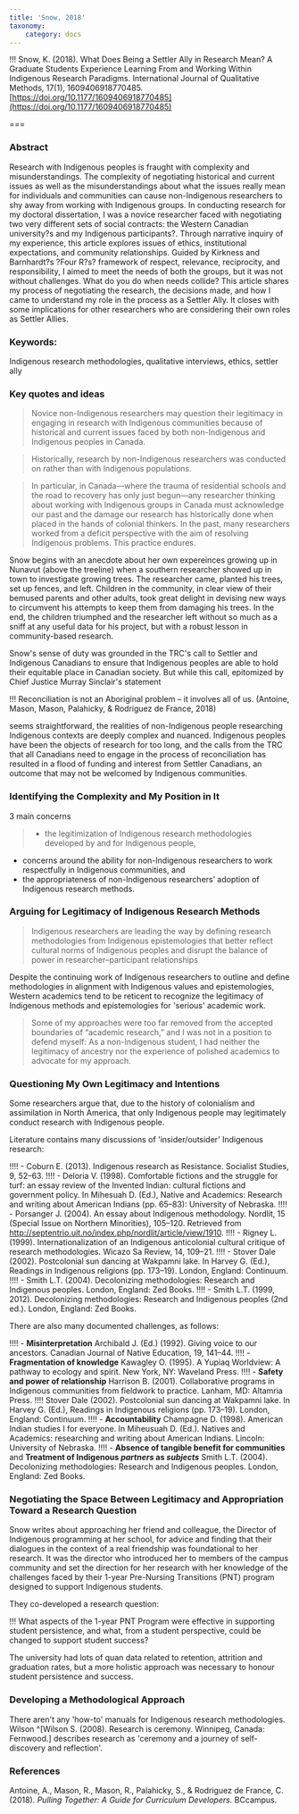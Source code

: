 ```yaml
---
title: 'Snow, 2018'
taxonomy:
    category: docs
---
```


!!! Snow, K. (2018). What Does Being a Settler Ally in Research Mean? A Graduate Students Experience Learning From and Working Within Indigenous Research Paradigms. International Journal of Qualitative Methods, 17(1), 1609406918770485. [https://doi.org/10.1177/1609406918770485](https://doi.org/10.1177/1609406918770485)



===

### Abstract

Research with Indigenous peoples is fraught with complexity and misunderstandings. The complexity of negotiating historical and current issues as well as the misunderstandings about what the issues really mean for individuals and communities can cause non-Indigenous researchers to shy away from working with Indigenous groups. In conducting research for my doctoral dissertation, I was a novice researcher faced with negotiating two very different sets of social contracts: the Western Canadian university?s and my Indigenous participants?. Through narrative inquiry of my experience, this article explores issues of ethics, institutional expectations, and community relationships. Guided by Kirkness and Barnhardt?s ?Four R?s? framework of respect, relevance, reciprocity, and responsibility, I aimed to meet the needs of both the groups, but it was not without challenges. What do you do when needs collide? This article shares my process of negotiating the research, the decisions made, and how I came to understand my role in the process as a Settler Ally. It closes with some implications for other researchers who are considering their own roles as Settler Allies.
### Keywords:
Indigenous research methodologies, qualitative interviews, ethics, settler ally

### Key quotes and ideas
> Novice non-Indigenous researchers may question their legitimacy in engaging in research with Indigenous communities because of historical and current issues faced by both non-Indigenous and Indigenous peoples in Canada.

> Historically, research by non-Indigenous researchers was conducted on rather than with Indigenous populations.

> In particular, in Canada—where the trauma of residential schools and the road to recovery has only just begun—any researcher thinking about working with Indigenous groups in Canada must acknowledge our past and the damage our research has historically done when placed in the hands of colonial thinkers. In the past, many researchers worked from a deficit perspective with the aim of resolving Indigenous problems. This practice endures.

Snow begins with an anecdote about her own expereinces growing up in Nunavut (above the treeline) when a southern researcher showed up in town to investigate growing trees. The researcher came, planted his trees, set up fences, and left. Children in the community, in clear view of their bemused parents and other adults, took great delight in devising new ways to circumvent his attempts to keep them from damaging his trees. In the end, the children triumphed and the researcher left without so much as a sniff at any useful data for his project, but with a robust lesson in community-based research.

Snow's sense of duty was grounded in the TRC's call to Settler and Indigenous Canadians to ensure that Indigenous peoples are able to hold their equitable place in Canadian society. But while this call, epitomized by Chief Justice Murray Sinclair's statement

!!! Reconciliation is not an Aboriginal problem – it involves all of us. (Antoine, Mason, Mason, Palahicky, & Rodriguez de France, 2018)

seems straightforward, the realities of non-Indigenous people researching Indigenous contexts are deeply complex and nuanced. Indigenous peoples have been the objects of research for too long, and the calls from the TRC that all Canadians need to engage in the process of reconciliation has resulted in a flood of funding and interest from Settler Canadians, an outcome that may not be welcomed by Indigenous communities.

### Identifying the Complexity and My Position in It

3 main concerns
> - the legitimization of Indigenous research methodologies developed by and for Indigenous people,
- concerns around the ability for non-Indigenous researchers to work respectfully in Indigenous communities, and
- the appropriateness of non-Indigenous researchers’ adoption of Indigenous research methods.

### Arguing for Legitimacy of Indigenous Research Methods

> Indigenous researchers are leading the way by defining research methodologies from Indigenous epistemologies that better reflect cultural norms of Indigenous peoples and disrupt the balance of power in researcher–participant relationships

Despite the continuing work of Indigenous researchers to outline and define methodologies in alignment with Indigenous values and epistemologies, Western academics tend to be reticent to recognize the legitimacy of Indigenous methods and epistemologies for 'serious' academic work.

> Some of my approaches were too far removed from the accepted boundaries of “academic research,” and I was not in a position to defend myself: As a non-Indigenous student, I had neither the legitimacy of ancestry nor the experience of polished academics to advocate for my approach.

### Questioning My Own Legitimacy and Intentions

Some researchers argue that, due to the history of colonialism and assimilation in North America, that only Indigenous people may legitimately conduct research with Indigenous people.

Literature contains many discussions of 'insider/outsider' Indigenous research:

!!!! - Coburn E. (2013). Indigenous research as Resistance. Socialist Studies, 9, 52–63.
!!!! -  Deloria V. (1998). Comfortable fictions and the struggle for turf: an essay review of the Invented Indian: cultural fictions and government policy. In Mihesuah D. (Ed.), Native and Academics: Research and writing about American Indians (pp. 65–83): University of Nebraska.
!!!! - Porsanger J. (2004). An essay about Indigenous methodology. Nordlit, 15 (Special Issue on Northern Minorities), 105–120. Retrieved from http://septentrio.uit.no/index.php/nordlit/article/view/1910.
!!!! -  Rigney L. (1999). Internationalization of an Indigenous anticolonial cultural critique of research methodologies. Wicazo Sa Review, 14, 109–21.
!!!! - Stover Dale (2002). Postcolonial sun dancing at Wakpamni lake. In Harvey G. (Ed.), Readings in Indigenous religions (pp. 173–19). London, England: Continuum.
!!!! -  Smith L.T. (2004). Decolonizing methodologies: Research and Indigenous peoples. London, England: Zed Books.
!!!! - Smith L.T. (1999, 2012). Decolonizing methodologies: Research and Indigenous peoples (2nd ed.). London, England: Zed Books.

There are also many documented challenges, as follows:

!!!! - **Misinterpretation**  Archibald J. (Ed.) (1992). Giving voice to our ancestors. Canadian Journal of Native Education, 19, 141–44.
!!!! - **Fragmentation of knowledge**  Kawagley O. (1995). A Yupiaq Worldview: A pathway to ecology and spirit. New York, NY: Waveland Press.
!!!! - **Safety and power of relationship**  Harrison B. (2001). Collaborative programs in Indigenous communities from fieldwork to practice. Lanham, MD: Altamria Press.
!!!!  Stover Dale (2002). Postcolonial sun dancing at Wakpamni lake. In Harvey G. (Ed.), Readings in Indigenous religions (pp. 173–19). London, England: Continuum.
!!!! - **Accountability** Champagne D. (1998). American Indian studies I for everyone. In Miheusuah D. (Ed.). Natives and Academics: researching and writing about American Indians. Lincoln: University of Nebraska.
!!!! - **Absence of tangible benefit for communities** and **Treatment of Indigenous *partners* as *subjects*** Smith L.T. (2004). Decolonizing methodologies: Research and Indigenous peoples. London, England: Zed Books.

### Negotiating the Space Between Legitimacy and Appropriation Toward a Research Question

Snow writes about approaching her friend and colleague, the Director of Indigenous programming at her school, for advice and finding that their dialogues in the context of a real friendship was foundational to her research. It was the director who introduced her to members of the campus community and set the direction for her research with her knowledge of the challenges faced by their 1-year Pre-Nursing Transitions (PNT) program designed to support Indigenous students.

They co-developed a research question:

!!! What aspects of the 1-year PNT Program were effective in supporting student persistence, and what, from a student perspective, could be changed to support student success?

The university had lots of quan data related to retention, attrition and graduation rates, but a more holistic approach was necessary to honour student persistence and success.

### Developing a Methodological Approach

There aren't any 'how-to' manuals for Indigenous research methodologies. Wilson ^[Wilson S. (2008). Research is ceremony. Winnipeg, Canada: Fernwood.] describes research as 'ceremony and a journey of self-discovery and reflection'.







### References

Antoine, A., Mason, R., Mason, R., Palahicky, S., & Rodriguez de France, C. (2018). *Pulling Together: A Guide for Curriculum Developers.* BCcampus.
